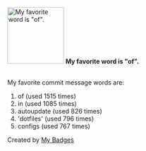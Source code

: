 <img src="https://my-badges.github.io/my-badges/favorite-word.png" alt="My favorite word is &quot;of&quot;." title="My favorite word is &quot;of&quot;." width="128">
<strong>My favorite word is &quot;of&quot;.</strong>
<br><br>

My favorite commit message words are:

1. of (used 1515 times)
2. in (used 1085 times)
3. autoupdate (used 826 times)
4. 'dotfiles' (used 796 times)
5. configs (used 767 times)


Created by <a href="https://github.com/my-badges/my-badges">My Badges</a>